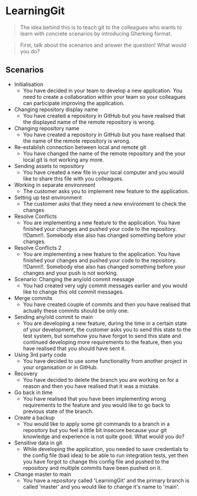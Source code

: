 # LearningGit

> The idea behind this is to teach git to the colleagues who wants to learn with concrete scenarios by introducing Gherking format. 

> First, talk about the scenarios and answer the question! What would you do?

## Scenarios

- Initialisation
   - You have decided in your team to develop a new application. You need to create a collaboration within your team so your colleagues can participate improving the application.
- Changing repository display name
   - You have created a repository in GitHub but you have realised that the displayed name of the remote repository is wrong.
- Changing repository name
   - You have created a repository in GitHub but you have realised that the name of the remote repository is wrong.
- Re-establish connection between local and remote git
   - You have changed the name of the remote repository and the your local git is not working any more.
- Sending assets to repository
   - You have created a new file in your local computer and you would like to share this file with you colleagues.
- Working in separate environment 
   - The customer asks you to implement new feature to the application.
- Setting up test environment 
   - The customer asks that they need a new environment to check the changes 
- Resolve Conflicts
   - You are implementing a new feature to the application. You have finished your changes and pushed your code to the repository. !!Damn!!. Somebody else also has changed something before your changes.
- Resolve Conflicts 2 
   - You are implementing a new feature to the application. You have finished your changes and pushed your code to the repository. !!Damn!!. Somebody else also has changed something before your changes and your push is not working.
- Scenario: Changing the any/old commit message
   - You had created very ugly commit messages earlier and you would like to change this old commit messages.
- Merge commits
   - You have created couple of commits and then you have realised that actually these commits should be only one.
- Sending any/old commit to main 
   - You are developing a new feature, during the time in a certain state of your development, the customer asks you to send this state to the test system, but somehow you have forgot to send this state and continued developing more requirements to the feature, then you have realised that you should have sent it.
- Using 3rd party code 
   - You have decided to use some functionality from another project in your organisation or in GitHub.
- Recovery 
   - You have decided to delete the branch you are working on for a reason and then you have realised that it was a mistake. 
- Go back in time 
   - You have realised that you have been implementing wrong requirements to the feature and you would like to go back to previous state of the branch. 
- Create a backup 
   - You would like to apply some git commands to a branch in a repository but you feel a little bit insecure because your git knowledge and experience is not quite good. What would you do? 
- Sensitive data in git 
   - While developing the application, you needed to save credentials to the config file (bad idea) to be able to run integration tests, yet then you have forgot to change this config file and pushed to the repository and multiple commits have been pushed on it.
- Change master to main 
   - You have a repository called 'LearningGit' and the primary branch is called 'master' and you would like to change it's name to 'main'.
